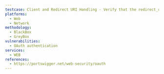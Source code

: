 ```yaml
---
testcase: Client and Redirect URI Handling - Verify that the redirect_uri parameter is always validated strictly byte-for-byte against a whitelist, not by prefix or loose matching. Web (HTTP/HTTPS) service
platforms: 
  - Web
  - Network
methodology: 
  - BlackBox
  - GreyBox
vulnerabilities:
  - OAuth authentication
services:
  - WEB
references:
  - https://portswigger.net/web-security/oauth
---
```

